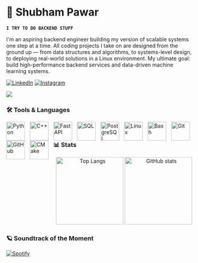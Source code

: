 # 🐹 Shubham Pawar

**`I TRY TO DO BACKEND STUFF `**

I'm an aspiring backend engineer building my version of scalable systems one step at a time. All coding projects I take on are designed from the ground up — from data structures and algorithms, to systems-level design, to deploying real-world solutions in a Linux environment. My ultimate goal: build high-performance backend services and data-driven machine learning systems.

<p align="left">
   <a href="https://www.linkedin.com/in/shubham-pawar-2k04" target="_blank">
      <img alt="LinkedIn" title="Connect on LinkedIn" src="https://img.shields.io/badge/LinkedIn-1A4D8F?style=for-the-badge&logo=linkedin&logoColor=white"/></a>
   <a href="https://www.instagram.com/shubham_2k04/" target="_blank">
      <img alt="Instagram" title="Follow on Instagram" src="https://img.shields.io/badge/Instagram-A81968?style=for-the-badge&logo=instagram&logoColor=white"/></a>
</p>
<!-- External Social Links: Uncomment when needed -->

<!--

<p align="left">

  <a href="https://x.com/YOUR_HANDLE" target="_blank">

    <img alt="Twitter / X" title="Follow on Twitter" src="https://custom-icon-badges.demolab.com/badge/Twitter-000000?style=for-the-badge&logo=x&logoColor=white"/></a>

  <a href="https://www.threads.net/@YOUR_HANDLE" target="_blank">

    <img alt="Threads" title="Follow on Threads" src="https://custom-icon-badges.demolab.com/badge/Threads-000000?style=for-the-badge&logo=threads&logoColor=white"/></a>

  <a href="https://www.facebook.com/YOUR_HANDLE" target="_blank">

    <img alt="Facebook" title="Follow on Facebook" src="https://custom-icon-badges.demolab.com/badge/Facebook-1877F2?style=for-the-badge&logo=facebook&logoColor=white"/></a>

  <a href="https://www.youtube.com/c/YOUR_HANDLE" target="_blank">

    <img alt="YouTube" title="Subscribe to my YouTube" src="https://custom-icon-badges.demolab.com/badge/YouTube-FF0000?style=for-the-badge&logo=youtube&logoColor=white"/></a>

  <a href="https://medium.com/@YOUR_HANDLE" target="_blank">

    <img alt="Medium" title="Follow on Medium" src="https://custom-icon-badges.demolab.com/badge/Medium-00AB6C?style=for-the-badge&logo=medium&logoColor=white"/></a>

  <a href="https://dev.to/YOUR_HANDLE" target="_blank">

    <img alt="Dev.to" title="Follow on Dev.to" src="https://custom-icon-badges.demolab.com/badge/Dev.to-0A0A0A?style=for-the-badge&logo=dev.to&logoColor=white"/></a>

</p>

-->

<img src="https://raw.githubusercontent.com/shubh4m-2k04/shubh4m-2k04/main/output/github-snake-dark.svg" />



### 🛠️ Tools & Languages
<div>

<img align="left" alt="Python" width="50px" style="padding-right:10px;" src="https://cdn.jsdelivr.net/gh/devicons/devicon/icons/python/python-original.svg"/>

<img align="left" alt="C++" width="50px" style="padding-right:10px;" src="https://cdn.jsdelivr.net/gh/devicons/devicon/icons/cplusplus/cplusplus-original.svg"/>


<img align="left" alt="FastAPI" width="50px" style="padding-right:10px;" src="https://cdn.jsdelivr.net/gh/devicons/devicon/icons/fastapi/fastapi-original.svg"/>

<img align="left" alt="SQL" width="50px" style="padding-right:10px;" src="https://cdn.jsdelivr.net/gh/devicons/devicon/icons/mysql/mysql-original.svg"/>

<img align="left" alt="PostgreSQL" width="50px" style="padding-right:10px;" src="https://cdn.jsdelivr.net/gh/devicons/devicon/icons/postgresql/postgresql-original.svg"/>


<img align="left" alt="Linux" width="50px" style="padding-right:10px;" src="https://cdn.jsdelivr.net/gh/devicons/devicon/icons/linux/linux-original.svg"/>


<img align="left" alt="Bash" width="50px" style="padding-right:10px;" src="https://api.iconify.design/skill-icons/bash-dark.svg"/>

<img align="left" alt="Git" width="50px" style="padding-right:10px;" src="https://cdn.jsdelivr.net/gh/devicons/devicon/icons/git/git-original.svg"/>


<!-- github and bash -->

<img align="left" alt="GitHub" width="50px" style="padding-right:10px;" src="https://api.iconify.design/skill-icons/github-dark.svg"/>



<!-- CMkae -->
<img align="left" alt="CMake" width="50px" style="padding-right:10px;" src="https://api.iconify.design/skill-icons/cmake-dark.svg"/>

</div>
<br />


<!-- end of tools & languages -->

### 📊 Stats
<p align="center">
  <img src="https://github-readme-stats.vercel.app/api/top-langs/?username=shubh4m-2k04&layout=compact&theme=noctis_minimus" alt="Top Langs" height="180em"/>
  <img src="https://github-readme-stats.vercel.app/api?username=shubh4m-2k04&show_icons=true&theme=noctis_minimus" alt="GitHub stats" height="180em"/>
</p>


### 🪐 Soundtrack of the Moment

[![Spotify](https://novatorem.visualbean.vercel.app/api/spotify)](https://open.spotify.com/user/31urtnhjhdtd5g5faxzwestvqylm)









<!-- ![GitHub Streak](https://streak-stats.demolab.com?user=shubh4m-2k04&theme=gruvbox&border_radius=4.5) -->

#
